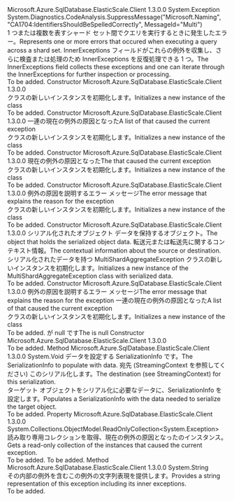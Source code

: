 <Type Name="MultiShardAggregateException" FullName="Microsoft.Azure.SqlDatabase.ElasticScale.Query.MultiShardAggregateException">
  <TypeSignature Language="C#" Value="public class MultiShardAggregateException : Exception" />
  <TypeSignature Language="ILAsm" Value=".class public auto ansi serializable beforefieldinit MultiShardAggregateException extends System.Exception" />
  <TypeSignature Language="DocId" Value="T:Microsoft.Azure.SqlDatabase.ElasticScale.Query.MultiShardAggregateException" />
  <TypeSignature Language="VB.NET" Value="Public Class MultiShardAggregateException&#xA;Inherits Exception" />
  <TypeSignature Language="F#" Value="type MultiShardAggregateException = class&#xA;    inherit Exception" />
  <AssemblyInfo>
    <AssemblyName>Microsoft.Azure.SqlDatabase.ElasticScale.Client</AssemblyName>
    <AssemblyVersion>1.3.0.0</AssemblyVersion>
  </AssemblyInfo>
  <Base>
    <BaseTypeName>System.Exception</BaseTypeName>
  </Base>
  <Interfaces />
  <Attributes>
    <Attribute>
      <AttributeName>System.Diagnostics.CodeAnalysis.SuppressMessage("Microsoft.Naming", "CA1704:IdentifiersShouldBeSpelledCorrectly", MessageId="Multi")</AttributeName>
    </Attribute>
  </Attributes>
  <Docs>
    <summary>
            <span data-ttu-id="edeec-101">1 つまたは複数を表す<see cref="T:System.Exception" />シャード セット間でクエリを実行するときに発生したエラー。</span><span class="sxs-lookup"><span data-stu-id="edeec-101">Represents one or more <see cref="T:System.Exception" /> errors that occured when executing a query across a shard set.</span></span> <span data-ttu-id="edeec-102">InnerExceptions フィールドがこれらの例外を収集し、さらに検査または処理のため InnerExceptions を反復処理できる 1 つ。</span><span class="sxs-lookup"><span data-stu-id="edeec-102">The InnerExceptions field collects these exceptions and one can iterate through the InnerExceptions for further inspection or processing.</span></span>
            </summary>
    <remarks>To be added.</remarks>
  </Docs>
  <Members>
    <Member MemberName=".ctor">
      <MemberSignature Language="C#" Value="public MultiShardAggregateException ();" />
      <MemberSignature Language="ILAsm" Value=".method public hidebysig specialname rtspecialname instance void .ctor() cil managed" />
      <MemberSignature Language="DocId" Value="M:Microsoft.Azure.SqlDatabase.ElasticScale.Query.MultiShardAggregateException.#ctor" />
      <MemberSignature Language="VB.NET" Value="Public Sub New ()" />
      <MemberType>Constructor</MemberType>
      <AssemblyInfo>
        <AssemblyName>Microsoft.Azure.SqlDatabase.ElasticScale.Client</AssemblyName>
        <AssemblyVersion>1.3.0.0</AssemblyVersion>
      </AssemblyInfo>
      <Parameters />
      <Docs>
        <summary>
            <span data-ttu-id="edeec-103"><see cref="T:Microsoft.Azure.SqlDatabase.ElasticScale.Query.MultiShardAggregateException" /> クラスの新しいインスタンスを初期化します。</span><span class="sxs-lookup"><span data-stu-id="edeec-103">Initializes a new instance of the <see cref="T:Microsoft.Azure.SqlDatabase.ElasticScale.Query.MultiShardAggregateException" /> class</span></span>
            </summary>
        <remarks>To be added.</remarks>
      </Docs>
    </Member>
    <Member MemberName=".ctor">
      <MemberSignature Language="C#" Value="public MultiShardAggregateException (System.Collections.Generic.IEnumerable&lt;Exception&gt; innerExceptions);" />
      <MemberSignature Language="ILAsm" Value=".method public hidebysig specialname rtspecialname instance void .ctor(class System.Collections.Generic.IEnumerable`1&lt;class System.Exception&gt; innerExceptions) cil managed" />
      <MemberSignature Language="DocId" Value="M:Microsoft.Azure.SqlDatabase.ElasticScale.Query.MultiShardAggregateException.#ctor(System.Collections.Generic.IEnumerable{System.Exception})" />
      <MemberSignature Language="VB.NET" Value="Public Sub New (innerExceptions As IEnumerable(Of Exception))" />
      <MemberSignature Language="F#" Value="new Microsoft.Azure.SqlDatabase.ElasticScale.Query.MultiShardAggregateException : seq&lt;Exception&gt; -&gt; Microsoft.Azure.SqlDatabase.ElasticScale.Query.MultiShardAggregateException" Usage="new Microsoft.Azure.SqlDatabase.ElasticScale.Query.MultiShardAggregateException innerExceptions" />
      <MemberType>Constructor</MemberType>
      <AssemblyInfo>
        <AssemblyName>Microsoft.Azure.SqlDatabase.ElasticScale.Client</AssemblyName>
        <AssemblyVersion>1.3.0.0</AssemblyVersion>
      </AssemblyInfo>
      <Parameters>
        <Parameter Name="innerExceptions" Type="System.Collections.Generic.IEnumerable&lt;System.Exception&gt;" />
      </Parameters>
      <Docs>
        <param name="innerExceptions"><span data-ttu-id="edeec-104">一連の<see cref="T:System.Exception" />現在の例外の原因となった</span><span class="sxs-lookup"><span data-stu-id="edeec-104">A list of <see cref="T:System.Exception" /> that caused the current exception</span></span></param>
        <summary>
            <span data-ttu-id="edeec-105"><see cref="T:Microsoft.Azure.SqlDatabase.ElasticScale.Query.MultiShardAggregateException" /> クラスの新しいインスタンスを初期化します。</span><span class="sxs-lookup"><span data-stu-id="edeec-105">Initializes a new instance of the <see cref="T:Microsoft.Azure.SqlDatabase.ElasticScale.Query.MultiShardAggregateException" /> class</span></span>
            </summary>
        <remarks>To be added.</remarks>
      </Docs>
    </Member>
    <Member MemberName=".ctor">
      <MemberSignature Language="C#" Value="public MultiShardAggregateException (Exception innerException);" />
      <MemberSignature Language="ILAsm" Value=".method public hidebysig specialname rtspecialname instance void .ctor(class System.Exception innerException) cil managed" />
      <MemberSignature Language="DocId" Value="M:Microsoft.Azure.SqlDatabase.ElasticScale.Query.MultiShardAggregateException.#ctor(System.Exception)" />
      <MemberSignature Language="VB.NET" Value="Public Sub New (innerException As Exception)" />
      <MemberSignature Language="F#" Value="new Microsoft.Azure.SqlDatabase.ElasticScale.Query.MultiShardAggregateException : Exception -&gt; Microsoft.Azure.SqlDatabase.ElasticScale.Query.MultiShardAggregateException" Usage="new Microsoft.Azure.SqlDatabase.ElasticScale.Query.MultiShardAggregateException innerException" />
      <MemberType>Constructor</MemberType>
      <AssemblyInfo>
        <AssemblyName>Microsoft.Azure.SqlDatabase.ElasticScale.Client</AssemblyName>
        <AssemblyVersion>1.3.0.0</AssemblyVersion>
      </AssemblyInfo>
      <Parameters>
        <Parameter Name="innerException" Type="System.Exception" />
      </Parameters>
      <Docs>
        <param name="innerException"><span data-ttu-id="edeec-106"><see cref="T:System.Exception" />現在の例外の原因となった</span><span class="sxs-lookup"><span data-stu-id="edeec-106">The <see cref="T:System.Exception" /> that caused the current exception</span></span></param>
        <summary>
            <span data-ttu-id="edeec-107"><see cref="T:Microsoft.Azure.SqlDatabase.ElasticScale.Query.MultiShardAggregateException" /> クラスの新しいインスタンスを初期化します。</span><span class="sxs-lookup"><span data-stu-id="edeec-107">Initializes a new instance of the <see cref="T:Microsoft.Azure.SqlDatabase.ElasticScale.Query.MultiShardAggregateException" /> class</span></span>
            </summary>
        <remarks>To be added.</remarks>
      </Docs>
    </Member>
    <Member MemberName=".ctor">
      <MemberSignature Language="C#" Value="public MultiShardAggregateException (string message);" />
      <MemberSignature Language="ILAsm" Value=".method public hidebysig specialname rtspecialname instance void .ctor(string message) cil managed" />
      <MemberSignature Language="DocId" Value="M:Microsoft.Azure.SqlDatabase.ElasticScale.Query.MultiShardAggregateException.#ctor(System.String)" />
      <MemberSignature Language="VB.NET" Value="Public Sub New (message As String)" />
      <MemberSignature Language="F#" Value="new Microsoft.Azure.SqlDatabase.ElasticScale.Query.MultiShardAggregateException : string -&gt; Microsoft.Azure.SqlDatabase.ElasticScale.Query.MultiShardAggregateException" Usage="new Microsoft.Azure.SqlDatabase.ElasticScale.Query.MultiShardAggregateException message" />
      <MemberType>Constructor</MemberType>
      <AssemblyInfo>
        <AssemblyName>Microsoft.Azure.SqlDatabase.ElasticScale.Client</AssemblyName>
        <AssemblyVersion>1.3.0.0</AssemblyVersion>
      </AssemblyInfo>
      <Parameters>
        <Parameter Name="message" Type="System.String" />
      </Parameters>
      <Docs>
        <param name="message"><span data-ttu-id="edeec-108">例外の原因を説明するエラー メッセージ</span><span class="sxs-lookup"><span data-stu-id="edeec-108">The error message that explains the reason for the exception</span></span></param>
        <summary>
            <span data-ttu-id="edeec-109"><see cref="T:Microsoft.Azure.SqlDatabase.ElasticScale.Query.MultiShardAggregateException" /> クラスの新しいインスタンスを初期化します。</span><span class="sxs-lookup"><span data-stu-id="edeec-109">Initializes a new instance of the <see cref="T:Microsoft.Azure.SqlDatabase.ElasticScale.Query.MultiShardAggregateException" /> class</span></span>
            </summary>
        <remarks>To be added.</remarks>
      </Docs>
    </Member>
    <Member MemberName=".ctor">
      <MemberSignature Language="C#" Value="protected MultiShardAggregateException (System.Runtime.Serialization.SerializationInfo info, System.Runtime.Serialization.StreamingContext context);" />
      <MemberSignature Language="ILAsm" Value=".method familyhidebysig specialname rtspecialname instance void .ctor(class System.Runtime.Serialization.SerializationInfo info, valuetype System.Runtime.Serialization.StreamingContext context) cil managed" />
      <MemberSignature Language="DocId" Value="M:Microsoft.Azure.SqlDatabase.ElasticScale.Query.MultiShardAggregateException.#ctor(System.Runtime.Serialization.SerializationInfo,System.Runtime.Serialization.StreamingContext)" />
      <MemberSignature Language="VB.NET" Value="Protected Sub New (info As SerializationInfo, context As StreamingContext)" />
      <MemberSignature Language="F#" Value="new Microsoft.Azure.SqlDatabase.ElasticScale.Query.MultiShardAggregateException : System.Runtime.Serialization.SerializationInfo * System.Runtime.Serialization.StreamingContext -&gt; Microsoft.Azure.SqlDatabase.ElasticScale.Query.MultiShardAggregateException" Usage="new Microsoft.Azure.SqlDatabase.ElasticScale.Query.MultiShardAggregateException (info, context)" />
      <MemberType>Constructor</MemberType>
      <AssemblyInfo>
        <AssemblyName>Microsoft.Azure.SqlDatabase.ElasticScale.Client</AssemblyName>
        <AssemblyVersion>1.3.0.0</AssemblyVersion>
      </AssemblyInfo>
      <Parameters>
        <Parameter Name="info" Type="System.Runtime.Serialization.SerializationInfo" />
        <Parameter Name="context" Type="System.Runtime.Serialization.StreamingContext" />
      </Parameters>
      <Docs>
        <param name="info"><span data-ttu-id="edeec-110">シリアル化されたオブジェクト データを保持するオブジェクト。</span><span class="sxs-lookup"><span data-stu-id="edeec-110">The object that holds the serialized object data.</span></span></param>
        <param name="context"><span data-ttu-id="edeec-111">転送元または転送先に関するコンテキスト情報。</span><span class="sxs-lookup"><span data-stu-id="edeec-111">The contextual information about the source or destination.</span></span></param>
        <summary>
            <span data-ttu-id="edeec-112">シリアル化されたデータを持つ MultiShardAggregateException クラスの新しいインスタンスを初期化します。</span><span class="sxs-lookup"><span data-stu-id="edeec-112">Initializes a new instance of the MultiShardAggregateException class with serialized data.</span></span>
            </summary>
        <remarks>To be added.</remarks>
      </Docs>
    </Member>
    <Member MemberName=".ctor">
      <MemberSignature Language="C#" Value="public MultiShardAggregateException (string message, System.Collections.Generic.IEnumerable&lt;Exception&gt; innerExceptions);" />
      <MemberSignature Language="ILAsm" Value=".method public hidebysig specialname rtspecialname instance void .ctor(string message, class System.Collections.Generic.IEnumerable`1&lt;class System.Exception&gt; innerExceptions) cil managed" />
      <MemberSignature Language="DocId" Value="M:Microsoft.Azure.SqlDatabase.ElasticScale.Query.MultiShardAggregateException.#ctor(System.String,System.Collections.Generic.IEnumerable{System.Exception})" />
      <MemberSignature Language="VB.NET" Value="Public Sub New (message As String, innerExceptions As IEnumerable(Of Exception))" />
      <MemberSignature Language="F#" Value="new Microsoft.Azure.SqlDatabase.ElasticScale.Query.MultiShardAggregateException : string * seq&lt;Exception&gt; -&gt; Microsoft.Azure.SqlDatabase.ElasticScale.Query.MultiShardAggregateException" Usage="new Microsoft.Azure.SqlDatabase.ElasticScale.Query.MultiShardAggregateException (message, innerExceptions)" />
      <MemberType>Constructor</MemberType>
      <AssemblyInfo>
        <AssemblyName>Microsoft.Azure.SqlDatabase.ElasticScale.Client</AssemblyName>
        <AssemblyVersion>1.3.0.0</AssemblyVersion>
      </AssemblyInfo>
      <Parameters>
        <Parameter Name="message" Type="System.String" />
        <Parameter Name="innerExceptions" Type="System.Collections.Generic.IEnumerable&lt;System.Exception&gt;" />
      </Parameters>
      <Docs>
        <param name="message"><span data-ttu-id="edeec-113">例外の原因を説明するエラー メッセージ</span><span class="sxs-lookup"><span data-stu-id="edeec-113">The error message that explains the reason for the exception</span></span></param>
        <param name="innerExceptions"><span data-ttu-id="edeec-114">一連の<see cref="T:System.Exception" />現在の例外の原因となった</span><span class="sxs-lookup"><span data-stu-id="edeec-114">A list of <see cref="T:System.Exception" /> that caused the current exception</span></span></param>
        <summary>
            <span data-ttu-id="edeec-115"><see cref="T:Microsoft.Azure.SqlDatabase.ElasticScale.Query.MultiShardAggregateException" /> クラスの新しいインスタンスを初期化します。</span><span class="sxs-lookup"><span data-stu-id="edeec-115">Initializes a new instance of the <see cref="T:Microsoft.Azure.SqlDatabase.ElasticScale.Query.MultiShardAggregateException" /> class</span></span>
            </summary>
        <remarks>To be added.</remarks>
        <exception cref="T:System.ArgumentNullException"><span data-ttu-id="edeec-116"><paramref name="innerExceptions" />が null です</span><span class="sxs-lookup"><span data-stu-id="edeec-116">The <paramref name="innerExceptions" /> is null</span></span> </exception>
      </Docs>
    </Member>
    <Member MemberName=".ctor">
      <MemberSignature Language="C#" Value="public MultiShardAggregateException (string message, Exception innerException);" />
      <MemberSignature Language="ILAsm" Value=".method public hidebysig specialname rtspecialname instance void .ctor(string message, class System.Exception innerException) cil managed" />
      <MemberSignature Language="DocId" Value="M:Microsoft.Azure.SqlDatabase.ElasticScale.Query.MultiShardAggregateException.#ctor(System.String,System.Exception)" />
      <MemberSignature Language="VB.NET" Value="Public Sub New (message As String, innerException As Exception)" />
      <MemberSignature Language="F#" Value="new Microsoft.Azure.SqlDatabase.ElasticScale.Query.MultiShardAggregateException : string * Exception -&gt; Microsoft.Azure.SqlDatabase.ElasticScale.Query.MultiShardAggregateException" Usage="new Microsoft.Azure.SqlDatabase.ElasticScale.Query.MultiShardAggregateException (message, innerException)" />
      <MemberType>Constructor</MemberType>
      <AssemblyInfo>
        <AssemblyName>Microsoft.Azure.SqlDatabase.ElasticScale.Client</AssemblyName>
        <AssemblyVersion>1.3.0.0</AssemblyVersion>
      </AssemblyInfo>
      <Parameters>
        <Parameter Name="message" Type="System.String" />
        <Parameter Name="innerException" Type="System.Exception" />
      </Parameters>
      <Docs>
        <param name="message"></param>
        <param name="innerException"></param>
        <summary />
        <remarks>To be added.</remarks>
      </Docs>
    </Member>
    <Member MemberName="GetObjectData">
      <MemberSignature Language="C#" Value="public override void GetObjectData (System.Runtime.Serialization.SerializationInfo info, System.Runtime.Serialization.StreamingContext context);" />
      <MemberSignature Language="ILAsm" Value=".method public hidebysig virtual instance void GetObjectData(class System.Runtime.Serialization.SerializationInfo info, valuetype System.Runtime.Serialization.StreamingContext context) cil managed" />
      <MemberSignature Language="DocId" Value="M:Microsoft.Azure.SqlDatabase.ElasticScale.Query.MultiShardAggregateException.GetObjectData(System.Runtime.Serialization.SerializationInfo,System.Runtime.Serialization.StreamingContext)" />
      <MemberSignature Language="VB.NET" Value="Public Overrides Sub GetObjectData (info As SerializationInfo, context As StreamingContext)" />
      <MemberSignature Language="F#" Value="override this.GetObjectData : System.Runtime.Serialization.SerializationInfo * System.Runtime.Serialization.StreamingContext -&gt; unit" Usage="multiShardAggregateException.GetObjectData (info, context)" />
      <MemberType>Method</MemberType>
      <AssemblyInfo>
        <AssemblyName>Microsoft.Azure.SqlDatabase.ElasticScale.Client</AssemblyName>
        <AssemblyVersion>1.3.0.0</AssemblyVersion>
      </AssemblyInfo>
      <ReturnValue>
        <ReturnType>System.Void</ReturnType>
      </ReturnValue>
      <Parameters>
        <Parameter Name="info" Type="System.Runtime.Serialization.SerializationInfo" />
        <Parameter Name="context" Type="System.Runtime.Serialization.StreamingContext" />
      </Parameters>
      <Docs>
        <param name="info"><span data-ttu-id="edeec-117">データを設定する SerializationInfo です。</span><span class="sxs-lookup"><span data-stu-id="edeec-117">The SerializationInfo to populate with data.</span></span></param>
        <param name="context"><span data-ttu-id="edeec-118">宛先 (StreamingContext を参照してください) このシリアル化します。</span><span class="sxs-lookup"><span data-stu-id="edeec-118">The destination (see StreamingContext) for this serialization.</span></span></param>
        <summary>
            <span data-ttu-id="edeec-119">ターゲット オブジェクトをシリアル化に必要なデータに、SerializationInfo を設定します。</span><span class="sxs-lookup"><span data-stu-id="edeec-119">Populates a SerializationInfo with the data needed to serialize the target object.</span></span>
            </summary>
        <remarks>To be added.</remarks>
      </Docs>
    </Member>
    <Member MemberName="InnerExceptions">
      <MemberSignature Language="C#" Value="public System.Collections.ObjectModel.ReadOnlyCollection&lt;Exception&gt; InnerExceptions { get; }" />
      <MemberSignature Language="ILAsm" Value=".property instance class System.Collections.ObjectModel.ReadOnlyCollection`1&lt;class System.Exception&gt; InnerExceptions" />
      <MemberSignature Language="DocId" Value="P:Microsoft.Azure.SqlDatabase.ElasticScale.Query.MultiShardAggregateException.InnerExceptions" />
      <MemberSignature Language="VB.NET" Value="Public ReadOnly Property InnerExceptions As ReadOnlyCollection(Of Exception)" />
      <MemberSignature Language="F#" Value="member this.InnerExceptions : System.Collections.ObjectModel.ReadOnlyCollection&lt;Exception&gt;" Usage="Microsoft.Azure.SqlDatabase.ElasticScale.Query.MultiShardAggregateException.InnerExceptions" />
      <MemberType>Property</MemberType>
      <AssemblyInfo>
        <AssemblyName>Microsoft.Azure.SqlDatabase.ElasticScale.Client</AssemblyName>
        <AssemblyVersion>1.3.0.0</AssemblyVersion>
      </AssemblyInfo>
      <ReturnValue>
        <ReturnType>System.Collections.ObjectModel.ReadOnlyCollection&lt;System.Exception&gt;</ReturnType>
      </ReturnValue>
      <Docs>
        <summary>
            <span data-ttu-id="edeec-120">読み取り専用コレクションを取得、<see cref="T:System.Exception" />現在の例外の原因となったのインスタンス。</span><span class="sxs-lookup"><span data-stu-id="edeec-120">Gets a read-only collection of the <see cref="T:System.Exception" /> instances that caused the current exception.</span></span>
            </summary>
        <value>To be added.</value>
        <remarks>To be added.</remarks>
      </Docs>
    </Member>
    <Member MemberName="ToString">
      <MemberSignature Language="C#" Value="public override string ToString ();" />
      <MemberSignature Language="ILAsm" Value=".method public hidebysig virtual instance string ToString() cil managed" />
      <MemberSignature Language="DocId" Value="M:Microsoft.Azure.SqlDatabase.ElasticScale.Query.MultiShardAggregateException.ToString" />
      <MemberSignature Language="VB.NET" Value="Public Overrides Function ToString () As String" />
      <MemberSignature Language="F#" Value="override this.ToString : unit -&gt; string" Usage="multiShardAggregateException.ToString " />
      <MemberType>Method</MemberType>
      <AssemblyInfo>
        <AssemblyName>Microsoft.Azure.SqlDatabase.ElasticScale.Client</AssemblyName>
        <AssemblyVersion>1.3.0.0</AssemblyVersion>
      </AssemblyInfo>
      <ReturnValue>
        <ReturnType>System.String</ReturnType>
      </ReturnValue>
      <Parameters />
      <Docs>
        <summary>
            <span data-ttu-id="edeec-121">その内部の例外を含むこの例外の文字列表現を提供します。</span><span class="sxs-lookup"><span data-stu-id="edeec-121">Provides a string representation of this exception including its inner exceptions.</span></span>
            </summary>
        <returns />
        <remarks>To be added.</remarks>
      </Docs>
    </Member>
  </Members>
</Type>